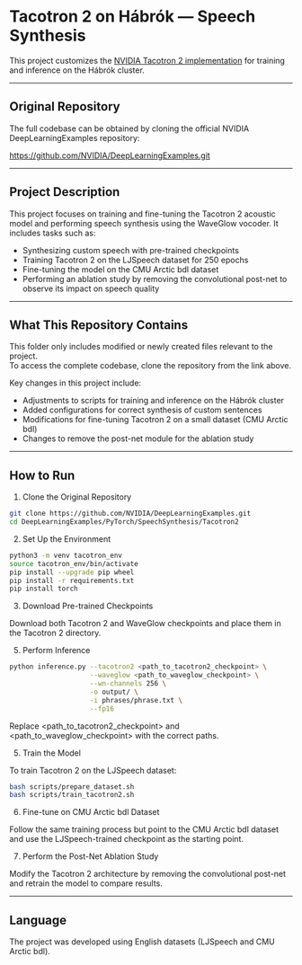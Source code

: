 # Tacotron 2 on Hábrók — Speech Synthesis

This project customizes the [NVIDIA Tacotron 2 implementation](https://github.com/NVIDIA/DeepLearningExamples/tree/master/PyTorch/SpeechSynthesis/Tacotron2) for training and inference on the Hábrók cluster.

---

## Original Repository
The full codebase can be obtained by cloning the official NVIDIA DeepLearningExamples repository:

https://github.com/NVIDIA/DeepLearningExamples.git

---

## Project Description
This project focuses on training and fine-tuning the Tacotron 2 acoustic model and performing speech synthesis using the WaveGlow vocoder. It includes tasks such as:
- Synthesizing custom speech with pre-trained checkpoints
- Training Tacotron 2 on the LJSpeech dataset for 250 epochs
- Fine-tuning the model on the CMU Arctic bdl dataset
- Performing an ablation study by removing the convolutional post-net to observe its impact on speech quality

---

## What This Repository Contains
This folder only includes modified or newly created files relevant to the project.  
To access the complete codebase, clone the repository from the link above.

Key changes in this project include:
- Adjustments to scripts for training and inference on the Hábrók cluster
- Added configurations for correct synthesis of custom sentences
- Modifications for fine-tuning Tacotron 2 on a small dataset (CMU Arctic bdl)
- Changes to remove the post-net module for the ablation study

---

## How to Run

1. Clone the Original Repository
   
 ```bash
git clone https://github.com/NVIDIA/DeepLearningExamples.git
cd DeepLearningExamples/PyTorch/SpeechSynthesis/Tacotron2
```

2. Set Up the Environment

```bash
python3 -m venv tacotron_env
source tacotron_env/bin/activate
pip install --upgrade pip wheel
pip install -r requirements.txt
pip install torch
```

3. Download Pre-trained Checkpoints

Download both Tacotron 2 and WaveGlow checkpoints and place them in the Tacotron 2 directory.

5. Perform Inference

```bash
python inference.py --tacotron2 <path_to_tacotron2_checkpoint> \
                    --waveglow <path_to_waveglow_checkpoint> \
                    --wn-channels 256 \
                    -o output/ \
                    -i phrases/phrase.txt \
                    --fp16
```
Replace <path_to_tacotron2_checkpoint> and <path_to_waveglow_checkpoint> with the correct paths.

5. Train the Model

To train Tacotron 2 on the LJSpeech dataset:
```bash
bash scripts/prepare_dataset.sh
bash scripts/train_tacotron2.sh
```

6. Fine-tune on CMU Arctic bdl Dataset

Follow the same training process but point to the CMU Arctic bdl dataset and use the LJSpeech-trained checkpoint as the starting point.

7. Perform the Post-Net Ablation Study

Modify the Tacotron 2 architecture by removing the convolutional post-net and retrain the model to compare results.

---

## Language

The project was developed using English datasets (LJSpeech and CMU Arctic bdl).

